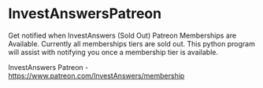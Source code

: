 # InvestAnswersPatreon
Get notified when InvestAnswers (Sold Out) Patreon Memberships are Available.
Currently all memberships tiers are sold out. This python program will assist with notifying you once a membership tier is available.

InvestAnswers Patreon - https://www.patreon.com/InvestAnswers/membership
